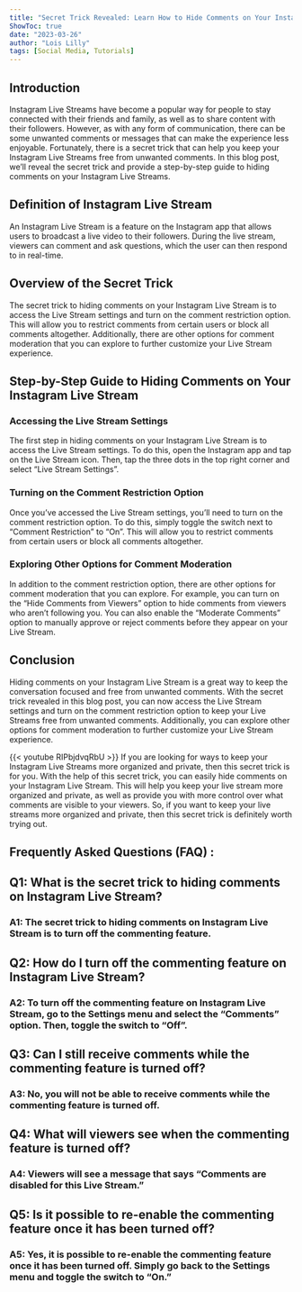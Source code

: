 ```yaml
---
title: "Secret Trick Revealed: Learn How to Hide Comments on Your Instagram Live Stream!"
ShowToc: true 
date: "2023-03-26"
author: "Lois Lilly" 
tags: [Social Media, Tutorials]
---
```

## Introduction

Instagram Live Streams have become a popular way for people to stay connected with their friends and family, as well as to share content with their followers. However, as with any form of communication, there can be some unwanted comments or messages that can make the experience less enjoyable. Fortunately, there is a secret trick that can help you keep your Instagram Live Streams free from unwanted comments. In this blog post, we’ll reveal the secret trick and provide a step-by-step guide to hiding comments on your Instagram Live Streams.

## Definition of Instagram Live Stream

An Instagram Live Stream is a feature on the Instagram app that allows users to broadcast a live video to their followers. During the live stream, viewers can comment and ask questions, which the user can then respond to in real-time.

## Overview of the Secret Trick

The secret trick to hiding comments on your Instagram Live Stream is to access the Live Stream settings and turn on the comment restriction option. This will allow you to restrict comments from certain users or block all comments altogether. Additionally, there are other options for comment moderation that you can explore to further customize your Live Stream experience.

## Step-by-Step Guide to Hiding Comments on Your Instagram Live Stream

### Accessing the Live Stream Settings

The first step in hiding comments on your Instagram Live Stream is to access the Live Stream settings. To do this, open the Instagram app and tap on the Live Stream icon. Then, tap the three dots in the top right corner and select “Live Stream Settings”.

### Turning on the Comment Restriction Option

Once you’ve accessed the Live Stream settings, you’ll need to turn on the comment restriction option. To do this, simply toggle the switch next to “Comment Restriction” to “On”. This will allow you to restrict comments from certain users or block all comments altogether.

### Exploring Other Options for Comment Moderation

In addition to the comment restriction option, there are other options for comment moderation that you can explore. For example, you can turn on the “Hide Comments from Viewers” option to hide comments from viewers who aren’t following you. You can also enable the “Moderate Comments” option to manually approve or reject comments before they appear on your Live Stream.

## Conclusion

Hiding comments on your Instagram Live Stream is a great way to keep the conversation focused and free from unwanted comments. With the secret trick revealed in this blog post, you can now access the Live Stream settings and turn on the comment restriction option to keep your Live Streams free from unwanted comments. Additionally, you can explore other options for comment moderation to further customize your Live Stream experience.

{{< youtube RIPbjdvqRbU >}} 
If you are looking for ways to keep your Instagram Live Streams more organized and private, then this secret trick is for you. With the help of this secret trick, you can easily hide comments on your Instagram Live Stream. This will help you keep your live stream more organized and private, as well as provide you with more control over what comments are visible to your viewers. So, if you want to keep your live streams more organized and private, then this secret trick is definitely worth trying out.

## Frequently Asked Questions (FAQ) :
<h2>Q1: What is the secret trick to hiding comments on Instagram Live Stream? </h2>

<h3>A1: The secret trick to hiding comments on Instagram Live Stream is to turn off the commenting feature.</h3>

<h2>Q2: How do I turn off the commenting feature on Instagram Live Stream? </h2>

<h3>A2: To turn off the commenting feature on Instagram Live Stream, go to the Settings menu and select the “Comments” option. Then, toggle the switch to “Off”.</h3>

<h2>Q3: Can I still receive comments while the commenting feature is turned off? </h2>

<h3>A3: No, you will not be able to receive comments while the commenting feature is turned off.</h3>

<h2>Q4: What will viewers see when the commenting feature is turned off? </h2>

<h3>A4: Viewers will see a message that says “Comments are disabled for this Live Stream.” </h3>

<h2>Q5: Is it possible to re-enable the commenting feature once it has been turned off? </h2>

<h3>A5: Yes, it is possible to re-enable the commenting feature once it has been turned off. Simply go back to the Settings menu and toggle the switch to “On.” </h3>


